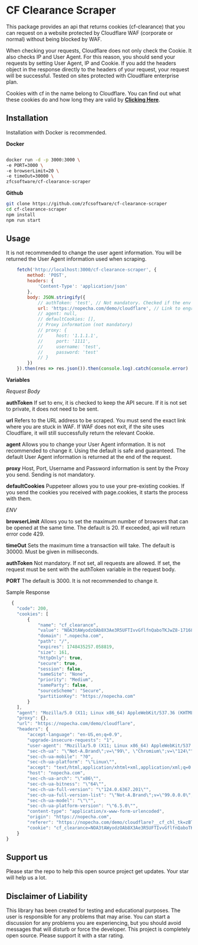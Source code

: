 # CF Clearance Scraper

This package provides an api that returns cookies (cf-clearance) that you can request on a website protected by Cloudflare WAF (corporate or normal) without being blocked by WAF.

When checking your requests, Cloudflare does not only check the Cookie. It also checks IP and User Agent. For this reason, you should send your requests by setting User Agent, IP and Cookie. If you add the headers object in the response directly to the headers of your request, your request will be successful. Tested on sites protected with Cloudflare enterprise plan.

Cookies with cf in the name belong to Cloudflare. You can find out what these cookies do and how long they are valid by **[Clicking Here](https://developers.cloudflare.com/fundamentals/reference/policies-compliances/cloudflare-cookies/)**.

## Installation

Installation with Docker is recommended.

**Docker**

```bash

docker run -d -p 3000:3000 \
-e PORT=3000 \
-e browserLimit=20 \
-e timeOut=30000 \
zfcsoftware/cf-clearance-scraper

```
**Github**

```bash
git clone https://github.com/zfcsoftware/cf-clearance-scraper
cd cf-clearance-scraper
npm install
npm run start
```

## Usage

It is not recommended to change the user agent information. You will be returned the User Agent information used when scraping.

```js
    fetch('http://localhost:3000/cf-clearance-scraper', {
        method: 'POST',
        headers: {
            'Content-Type': 'application/json'
        },
        body: JSON.stringify({
            // authToken: 'test', // Not mandatory. Checked if the env variable is set.
            url: 'https://nopecha.com/demo/cloudflare', // Link to engrave
            // agent: null,
            // defaultCookies: [],
            // Proxy information (not mandatory)
            // proxy: {
            //     host: '1.1.1.1',
            //     port: '1111',
            //     username: 'test',
            //     password: 'test'
            // }
        })
    }).then(res => res.json()).then(console.log).catch(console.error)
```

**Variables**

*Request Body*

**authToken** If set to env, it is checked to keep the API secure. If it is not set to private, it does not need to be sent.

**url** Refers to the URL address to be scraped. You must send the exact link where you are stuck in WAF. If WAF does not exit, if the site uses Cloudflare, it will still successfully return the relevant Cookie.

**agent** Allows you to change your User Agent information. It is not recommended to change it. Using the default is safe and guaranteed. The default User Agent information is returned at the end of the request.

**proxy** Host, Port, Username and Password information is sent by the Proxy you send. Sending is not mandatory.

**defaultCookies** Puppeteer allows you to use your pre-existing cookies. If you send the cookies you received with page.cookies, it starts the process with them.

*ENV*

**browserLimit** Allows you to set the maximum number of browsers that can be opened at the same time. The default is 20. If exceeded, api will return error code 429.

**timeOut** Sets the maximum time a transaction will take. The default is 30000. Must be given in milliseconds.

**authToken** Not mandatory. If not set, all requests are allowed. If set, the request must be sent with the authToken variable in the request body.

**PORT** The default is 3000. It is not recommended to change it.

Sample Response

```js
  {
    "code": 200,
    "cookies": [
        {
            "name": "cf_clearance",
            "value": "NOA3tAWyodzOAb8X3Ae3R5UFTIvvGflfnQaboTKJwZ8-1716899254-1.0.1.1-x18bw9OFEDYSLDNSXZY3E9huAowzZXX0qhd3n7_PnwsqtVSJi6JII7DZ_sBXVpS1drLeAOhaUIbMDYq4vbkBnA",
            "domain": ".nopecha.com",
            "path": "/",
            "expires": 1748435257.058819,
            "size": 161,
            "httpOnly": true,
            "secure": true,
            "session": false,
            "sameSite": "None",
            "priority": "Medium",
            "sameParty": false,
            "sourceScheme": "Secure",
            "partitionKey": "https://nopecha.com"
        }
    ],
    "agent": "Mozilla/5.0 (X11; Linux x86_64) AppleWebKit/537.36 (KHTML, like Gecko) Chrome/124.0.0.0 Safari/537.36",
    "proxy": {},
    "url": "https://nopecha.com/demo/cloudflare",
    "headers": {
        "accept-language": "en-US,en;q=0.9",
        "upgrade-insecure-requests": "1",
        "user-agent": "Mozilla/5.0 (X11; Linux x86_64) AppleWebKit/537.36 (KHTML, like Gecko) Chrome/124.0.0.0 Safari/537.36",
        "sec-ch-ua": "\"Not-A.Brand\";v=\"99\", \"Chromium\";v=\"124\"",
        "sec-ch-ua-mobile": "?0",
        "sec-ch-ua-platform": "\"Linux\"",
        "accept": "text/html,application/xhtml+xml,application/xml;q=0.9,image/avif,image/webp,image/apng,*/*;q=0.8,application/signed-exchange;v=b3;q=0.7",
        "host": "nopecha.com",
        "sec-ch-ua-arch": "\"x86\"",
        "sec-ch-ua-bitness": "\"64\"",
        "sec-ch-ua-full-version": "\"124.0.6367.201\"",
        "sec-ch-ua-full-version-list": "\"Not-A.Brand\";v=\"99.0.0.0\", \"Chromium\";v=\"124.0.6367.201\"",
        "sec-ch-ua-model": "\"\"",
        "sec-ch-ua-platform-version": "\"6.5.0\"",
        "content-type": "application/x-www-form-urlencoded",
        "origin": "https://nopecha.com",
        "referer": "https://nopecha.com/demo/cloudflare?__cf_chl_tk=zBTFi8_2iwW24b49NbcAZtppcSPfJhNgEqt31K4DpbM-1716899254-0.0.1.1-1365",
        "cookie": "cf_clearance=NOA3tAWyodzOAb8X3Ae3R5UFTIvvGflfnQaboTKJwZ8-1716899254-1.0.1.1-x18bw9OFEDYSLDNSXZY3E9huAowzZXX0qhd3n7_PnwsqtVSJi6JII7DZ_sBXVpS1drLeAOhaUIbMDYq4vbkBnA"
    }
}
```

## Support us

Please star the repo to help this open source project get updates. Your star will help us a lot.

## Disclaimer of Liability

This library has been created for testing and educational purposes. The user is responsible for any problems that may arise. You can start a discussion for any problems you are experiencing, but you should avoid messages that will disturb or force the developer. This project is completely open source. Please support it with a star rating.
